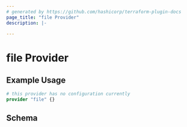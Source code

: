 ```yaml
---
# generated by https://github.com/hashicorp/terraform-plugin-docs
page_title: "file Provider"
description: |-
  
---
```


# file Provider



## Example Usage

```terraform
# this provider has no configuration currently
provider "file" {}
```

<!-- schema generated by tfplugindocs -->
## Schema
